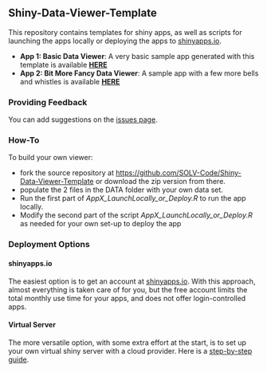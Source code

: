 ## Shiny-Data-Viewer-Template
This repository contains templates for shiny apps, as well as scripts for launching the apps locally
or deploying the apps to [shinyapps.io](shinyapps.io).

* **App 1: Basic Data Viewer**: A very basic sample app generated with this template is available [**HERE**](https://solv-code.shinyapps.io/genericdataviewer1/)
* **App 2: Bit More Fancy Data Viewer**: A sample app with a few more bells and whistles is available [**HERE**](https://solv-code.shinyapps.io/genericdataviewer2/)


### Providing Feedback


You can add suggestions on the [issues  page](https://github.com/SOLV-Code/Shiny-Data-Viewer-Template/issues).

### How-To

To build your own viewer:
* fork the source repository at https://github.com/SOLV-Code/Shiny-Data-Viewer-Template or download the zip version from there.
* populate the 2 files in the DATA folder with your own data set.
* Run the first part of *AppX_LaunchLocally_or_Deploy.R* to run the app locally.
* Modify the second part of the script *AppX_LaunchLocally_or_Deploy.R* as needed for your own set-up to deploy the app


### Deployment Options

#### shinyapps.io

The easiest option is to get an account at [shinyapps.io](https://www.shinyapps.io/).
With this approach, almost everything is taken care of for you, but the
free account limits the total monthly use time for your apps, and does not
offer login-controlled apps.

#### Virtual Server

The more versatile option, with some extra effort at the start, is to set up your own virtual shiny server with a cloud provider. 
Here is a [step-by-step guide](https://deanattali.com/2015/05/09/setup-rstudio-shiny-server-digital-ocean/).

